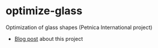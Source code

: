 # optimize-glass
Optimization of glass shapes (Petnica International project)

 - [Blog post](https://flowing.systems/2015/08/17/petnica-international-and-optimizing-glass-shapes.html) about this project
